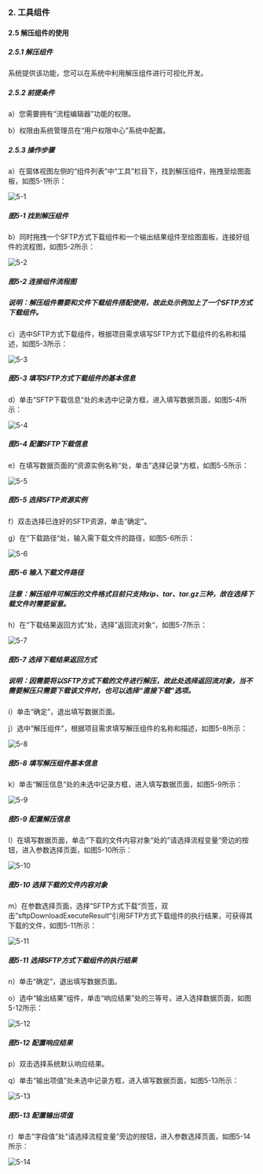 ### 2. 工具组件

#### 2.5 解压组件的使用

##### 2.5.1 解压组件

系统提供该功能，您可以在系统中利用解压组件进行可视化开发。

##### 2.5.2 前提条件

a）您需要拥有“流程编辑器”功能的权限。

b）权限由系统管理员在“用户权限中心”系统中配置。

##### 2.5.3 操作步骤

a）在窗体视图左侧的“组件列表”中“工具”栏目下，找到解压组件，拖拽至绘图面板，如图5-1所示：

![5-1](https://www.feisuanyz.com/fsimage/zc-image/cz_22_1_3_01.png)

##### 图5-1 找到解压组件

b）同时拖拽一个SFTP方式下载组件和一个输出结果组件至绘图面板，连接好组件的流程图，如图5-2所示：

![5-2](https://www.feisuanyz.com/fsimage/zc-image/cz_22_1_3_02.png)

##### 图5-2 连接组件流程图

##### 说明：解压组件需要和文件下载组件搭配使用，故此处示例加上了一个SFTP方式下载组件。

c）选中SFTP方式下载组件，根据项目需求填写SFTP方式下载组件的名称和描述，如图5-3所示：

![5-3](https://www.feisuanyz.com/fsimage/zc-image/cz_22_1_3_03.png)

##### 图5-3 填写SFTP方式下载组件的基本信息

d）单击”SFTP下载信息“处的未选中记录方框，进入填写数据页面，如图5-4所示：

![5-4](https://www.feisuanyz.com/fsimage/zc-image/cz_22_1_3_04.png)

##### 图5-4 配置SFTP下载信息

e）在填写数据页面的“资源实例名称“处，单击”选择记录“方框，如图5-5所示：

![5-5](https://www.feisuanyz.com/fsimage/zc-image/cz_22_1_3_05.png)

##### 图5-5 选择SFTP资源实例

f）双击选择已连好的SFTP资源，单击“确定”。

g）在“下载路径“处，输入需下载文件的路径，如图5-6所示：

![5-6](https://www.feisuanyz.com/fsimage/zc-image/cz_22_1_3_06.png)

##### 图5-6 输入下载文件路径

##### 注意：解压组件可解压的文件格式目前只支持zip、tar、tar.gz三种，故在选择下载文件时需要留意。

h）在“下载结果返回方式“处，选择”返回流对象“，如图5-7所示：

![5-7](https://www.feisuanyz.com/fsimage/zc-image/cz_22_1_3_07.png)

##### 图5-7 选择下载结果返回方式

##### 说明：因需要将以SFTP方式下载的文件进行解压，故此处选择返回流对象，当不需要解压只需要下载该文件时，也可以选择“直接下载”选项。

i）单击“确定”，退出填写数据页面。

j）选中“解压组件”，根据项目需求填写解压组件的名称和描述，如图5-8所示：

![5-8](https://www.feisuanyz.com/fsimage/zc-image/cz_22_1_3_08.png)

##### 图5-8 填写解压组件基本信息

k）单击“解压信息“处的未选中记录方框，进入填写数据页面，如图5-9所示：

![5-9](https://www.feisuanyz.com/fsimage/zc-image/cz_22_1_3_09.png)

##### 图5-9 配置解压信息

l）在填写数据页面，单击“下载的文件内容对象“处的”请选择流程变量“旁边的按钮，进入参数选择页面，如图5-10所示：

![5-10](https://www.feisuanyz.com/fsimage/zc-image/cz_22_1_3_10.png)

##### 图5-10 选择下载的文件内容对象

m）在参数选择页面，选择“SFTP方式下载“页签，双击”sftpDownloadExecuteResult“引用SFTP方式下载组件的执行结果，可获得其下载的文件，如图5-11所示：

![5-11](https://www.feisuanyz.com/fsimage/zc-image/cz_22_1_3_11.png)

##### 图5-11 选择SFTP方式下载组件的执行结果

n）单击“确定”，退出填写数据页面。

o）选中“输出结果”组件，单击“响应结果”处的三等号，进入选择数据页面，如图5-12所示：

![5-12](https://www.feisuanyz.com/fsimage/zc-image/cz_22_1_3_12.png)

##### 图5-12 配置响应结果

p）双击选择系统默认响应结果。

q）单击“输出项值”处未选中记录方框，进入填写数据页面，如图5-13所示：

![5-13](https://www.feisuanyz.com/fsimage/zc-image/cz_22_1_3_13.png)

##### 图5-13 配置输出项值

r）单击“字段值”处“请选择流程变量”旁边的按钮，进入参数选择页面，如图5-14所示：

![5-14](https://www.feisuanyz.com/fsimage/zc-image/cz_22_1_3_14.png)
